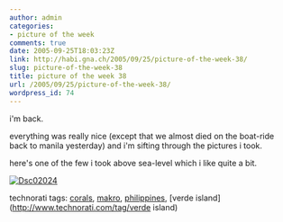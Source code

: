 ```yaml
---
author: admin
categories:
- picture of the week
comments: true
date: 2005-09-25T18:03:23Z
link: http://habi.gna.ch/2005/09/25/picture-of-the-week-38/
slug: picture-of-the-week-38
title: picture of the week 38
url: /2005/09/25/picture-of-the-week-38/
wordpress_id: 74
---
```


i'm back.
  
everything was really nice (except that we almost died on the boat-ride back to manila yesterday) and i'm sifting through the pictures i took.
  
here's one of the few i took above sea-level which i like quite a bit.



[![Dsc02024](http://habi.gna.ch/blog/images/DSC02024-tm.jpg)](http://habi.gna.ch/blog/images/DSC02024.jpg)





technorati tags: [corals](http://www.technorati.com/tag/corals), [makro](http://www.technorati.com/tag/makro), [philippines](http://www.technorati.com/tag/philippines), [verde island](http://www.technorati.com/tag/verde island)
